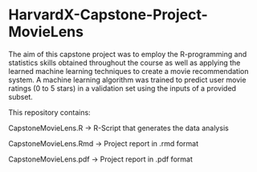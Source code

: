 # HarvardX-Capstone-Project-MovieLens

The aim of this capstone project was to employ the R-programming and statistics skills obtained throughout the course as well as applying the learned machine learning techniques to create a movie recommendation system. A machine learning algorithm was trained to predict user movie ratings (0 to 5 stars) in a validation set using the inputs of a provided subset.

This repository contains:

CapstoneMovieLens.R -> R-Script that generates the data analysis

CapstoneMovieLens.Rmd -> Project report in .rmd format

CapstoneMovieLens.pdf -> Project report in .pdf format

